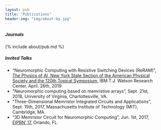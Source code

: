 ```yaml
---
layout: pub
title: "Publications"
header-img: "img/about-bg.jpg"
---
```


##### Journals

{% include about/pub.md %}

##### Invited Talks

- “Neuromorphic Computing with Resistive Switching Devices (ReRAM)”, [The Physics of AI, New York State Section of the American Physical Society and the 120th Topical Symposium][2], IBM T.J. Watson Research Center, April. 26th, 2019
- "Neuromorphic computing based on memristive arrays”, Sept. 21st, 2018, University of Virginia, Charlottesville, VA.
- "Three-Dimensional Memristor Integrated Circuits and Applications”, Sept. 15th, 2017, Massachusetts Institute of Technology (MIT), Cambridge, MA.
- “3D Memristor Circuit for Neuromorphic Computing”, Jun. 1st, 2017, [EIPBN’ 17][1], Orlando, FL.


[1]: http://www.eipbn.org
[2]: http://nyssaps.org

